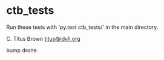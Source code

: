 # ctb_tests

Run these tests with 'py.test ctb_tests/' in the main directory.

C. Titus Brown
titus@idyll.org

bump drone.

